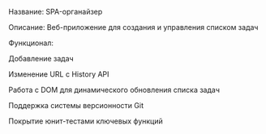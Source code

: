 Название: SPA-органайзер

Описание: Веб-приложение для создания и управления списком задач

Функционал:

Добавление задач

Изменение URL с History API

Работа с DOM для динамического обновления списка задач

Поддержка системы версионности Git

Покрытие юнит-тестами ключевых функций
